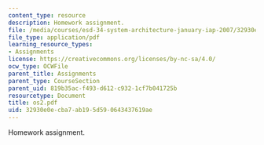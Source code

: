 ```yaml
---
content_type: resource
description: Homework assignment.
file: /media/courses/esd-34-system-architecture-january-iap-2007/32930e0ecba7ab195d590643437619ae_os2.pdf
file_type: application/pdf
learning_resource_types:
- Assignments
license: https://creativecommons.org/licenses/by-nc-sa/4.0/
ocw_type: OCWFile
parent_title: Assignments
parent_type: CourseSection
parent_uid: 819b35ac-f493-d612-c932-1cf7b041725b
resourcetype: Document
title: os2.pdf
uid: 32930e0e-cba7-ab19-5d59-0643437619ae
---
```

Homework assignment.